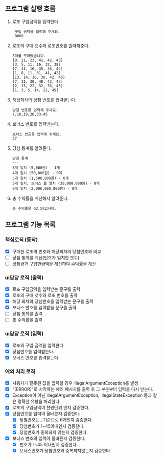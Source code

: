 ##  프로그램 실행 흐름
1. 로또 구입금액을 입력한다
   ```
    구입 금액을 입력해 주세요.
    8000
    ```
2. 로또의 구매 갯수와 로또번호를 출력해준다.
    ```
    8개를 구매했습니다.
   [8, 21, 23, 41, 42, 43] 
    [3, 5, 11, 16, 32, 38]
    [7, 11, 16, 35, 36, 44]
    [1, 8, 11, 31, 41, 42]
    [13, 14, 16, 38, 42, 45]
    [7, 11, 30, 40, 42, 43]
    [2, 13, 22, 32, 38, 45]
    [1, 3, 5, 14, 22, 45]
   ```
3. 해당회차의 당첨 번호를 입력받는다.
   ```
   당첨 번호를 입력해 주세요.
   7,18,19,26,33,45
   ```
4. 보너스 번호를 입력받는다.
    ```
   보너스 번호를 입력해 주세요.
   37
   ```
5. 당첨 통계를 알려준다.
    ```
   당첨 통계
    ---
    3개 일치 (5,000원) - 1개
    4개 일치 (50,000원) - 0개
    5개 일치 (1,500,000원) - 0개
    5개 일치, 보너스 볼 일치 (30,000,000원) - 0개
    6개 일치 (2,000,000,000원) - 0개
   ```
6. 총 수익률을 계산해서 알려준다.
    ```
   총 수익률은 62.5%입니다.
   ```
   
## 프로그램 기능 목록

### 핵심로직 (동작)
- [x] 구매한 로또의 번호와 해당회차의 당첨번호와 비교
- [ ] 당첨 통계를 계산(번호가 일치한 갯수)
- [ ] 당첨금과 구입한금액을 계산하여 수익률을 계산
### ui담당 로직 (출력)
- [x] 로또 구입금액을 입력받는 문구를 출력
- [x] 로또의 구매 갯수와 로또 번호를 출력
- [x] 해당 회차의 당첨번호를 입력받는 문구를 출력
- [x] 보너스 번호를 입력받을 문구를 출력
- [ ] 당첨 통계를 출력
- [ ] 총 수익률을 출력

### ui담당 로직 (입력)
- [x] 로또의 구입 금액을 입력한다
- [x] 당첨번호를 입력받는다.
- [x] 보너스 번호를 입력받는다.

### 예외 처리 로직
- [x]  사용자가 잘못된 값을 입력할 경우 IllegalArgumentException를 발생 
- [x] "[ERROR]"로 시작하는 에러 메시지를 출력 후 그 부분부터 입력을 다시 받는다.
- [x]  Exception이 아닌 IllegalArgumentException, IllegalStateException 등과 같은 명확한 유형을 처리한다.
- [x] 로또의 구입금액이 천원단위 인지 검증한다. 
- [x] 당첨번호를 입력이 올바른지 검증한다.
  - [x] 당첨번호는 , 기준으로 6개인지 검증한다.
  - [x] 당첨번호가 1~45이내인지 검증한다.
  - [x] 당첨번호가 중복되지 않는지 검증한다.
- [x] 보너스 번호의 입력이 올바른지 검증한다.
  - [x] 번호가 1~45 이내인지 검증한다. 
  - [x] 보너스번호가 당첨번호와 중복되지않는지 검증한다